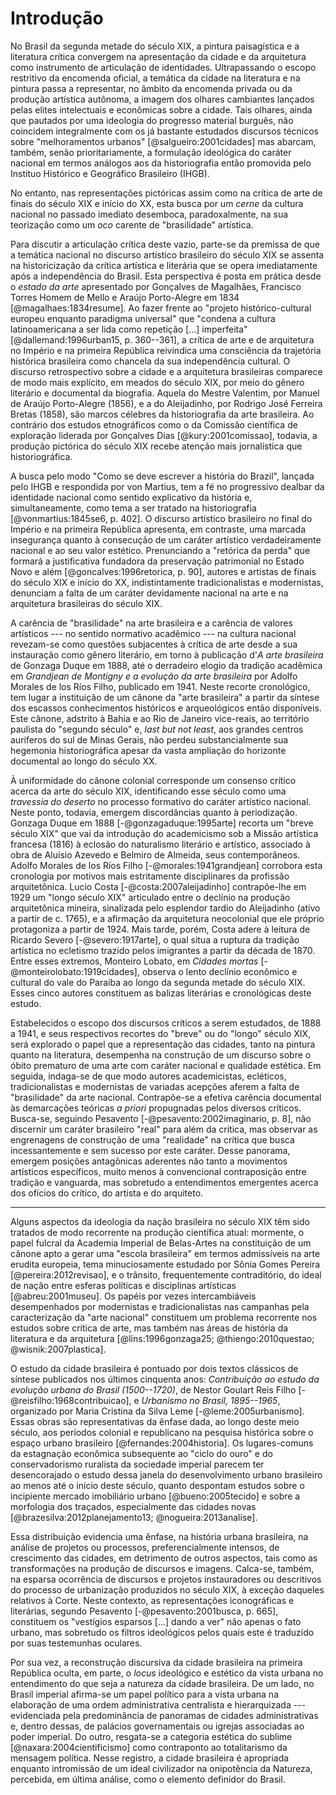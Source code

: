 Introdução
==========

No Brasil da segunda metade do século XIX, a pintura paisagística e a
literatura crítica convergem na apresentação da cidade e da
arquitetura como instrumento de articulação de identidades.
Ultrapassando o escopo restritivo da encomenda oficial, a temática da
cidade na literatura e na pintura passa a representar, no âmbito da
encomenda privada ou da produção artística autônoma, a imagem dos
olhares cambiantes lançados pelas elites intelectuais e econômicas
sobre a cidade. Tais olhares, ainda que pautados por uma ideologia do
progresso material burguês, não coincidem integralmente com os já
bastante estudados discursos técnicos sobre "melhoramentos urbanos"
[@salgueiro:2001cidades] mas abarcam, também, senão prioritariamente,
a formulação ideológica do caráter nacional em termos análogos aos da
historiografia então promovida pelo Instituo Histórico e Geográfico
Brasileiro (IHGB).

No entanto, nas representações pictóricas assim como na crítica de
arte de finais do século XIX e início do XX, esta busca por um *cerne*
da cultura nacional no passado imediato desemboca, paradoxalmente, na
sua teorização como um *oco* carente de "brasilidade" artística.

Para discutir a articulação crítica deste vazio, parte-se da premissa
de que a temática nacional no discurso artístico brasileiro do século
XIX se assenta na historicização da crítica artística e literária que
se opera imediatamente após a independência do Brasil. Esta
perspectiva é posta em prática desde o *estado da arte* apresentado
por Gonçalves de Magalhães, Francisco Torres Homem de Mello e Araújo
Porto-Alegre em 1834 [@magalhaes:1834resume]. Ao fazer frente ao
"projeto histórico-cultural europeu enquanto paradigma universal" que
"condena a cultura latinoamericana a ser lida como repetição [...]
imperfeita" [@dallemand:1996urban15, p. 360--361], a crítica de arte e
de arquitetura no Império e na primeira República reivindica uma
consciência da trajetória histórica brasileira como chancela da sua
independência cultural.
O discurso retrospectivo sobre a cidade e a arquitetura brasileiras
comparece de modo mais explícito, em meados do século XIX,
por meio do gênero literário e documental da biografia.
Aquela do Mestre Valentim, por Manuel de Araújo Porto-Alegre (1856), e
a do Aleijadinho, por Rodrigo José Ferreira Bretas (1858), são marcos
célebres da historiografia da arte brasileira.
Ao contrário dos estudos etnográficos como o da Comissão científica de
exploração liderada por Gonçalves Dias [@kury:2001comissao], todavia,
a produção pictórica do século XIX recebe atenção mais jornalística
que historiográfica.

A busca pelo modo "Como se deve escrever a história do Brazil",
lançada pelo IHGB e respondida por von Martius, tem a fé no
progressivo dealbar da identidade nacional como sentido explicativo da
história e, simultaneamente, como tema a ser tratado na historiografia
[@vonmartius:1845se6, p. 402]. O discurso artístico brasileiro no
final do Império e na primeira República apresenta, em contraste, uma
marcada insegurança quanto à consecução de um caráter artístico
verdadeiramente nacional e ao seu valor estético. Prenunciando a
"retórica da perda" que formará a justificativa fundadora da
preservação patrimonial no Estado Novo e além
[@goncalves:1996retorica, p. 90], autores e artistas de finais do
século XIX e início do XX, indistintamente tradicionalistas e
modernistas, denunciam a falta de um caráter devidamente nacional na
arte e na arquitetura brasileiras do século XIX.

A carência de "brasilidade" na arte brasileira e a carência de valores
artísticos --- no sentido normativo acadêmico --- na cultura nacional
revezam-se como questões subjacentes à crítica de arte desde a sua
instauração como gênero literário, em torno à publicação d'*A arte
brasileira* de Gonzaga Duque em 1888, até o derradeiro elogio da
tradição acadêmica em *Grandjean de Montigny e a evolução da arte
brasileira* por Adolfo Morales de los Ríos Filho, publicado em 1941.
Neste recorte cronológico, tem lugar a instituição de um cânone da
"arte brasileira" a partir da síntese dos escassos conhecimentos
históricos e arqueológicos então disponíveis. Este cânone, adstrito à
Bahia e ao Rio de Janeiro vice-reais, ao território paulista do
"segundo século" e, *last but not least*, aos grandes centros
auríferos do sul de Minas Gerais, não perdeu substancialmente sua
hegemonia historiográfica apesar da vasta ampliação do horizonte
documental ao longo do século XX.

À uniformidade do cânone colonial corresponde um consenso crítico
acerca da arte do século XIX, identificando esse século como uma
*travessia do deserto* no processo formativo do caráter artístico
nacional. Neste ponto, todavia, emergem discordâncias quanto à
periodização. Gonzaga Duque em 1888 [-@gonzagaduque:1995arte] recorta
um "breve século XIX" que vai da introdução do academicismo sob a
Missão artística francesa (1816) à eclosão do naturalismo literário e
artístico, associado à obra de Aluísio Azevedo e Belmiro de Almeida,
seus contemporâneos. Adolfo Morales de los Ríos Filho
[-@morales:1941grandjean] corrobora esta cronologia por motivos mais
estritamente disciplinares da profissão arquitetônica. Lucio Costa
[-@costa:2007aleijadinho] contrapõe-lhe em 1929 um "longo século XIX"
articulado entre o declínio na produção arquitetônica mineira,
sinalizada pelo esplendor tardio do Aleijadinho (ativo a partir de
c. 1765), e a afirmação da arquitetura neocolonial que ele próprio
protagoniza a partir de 1924. Mais tarde, porém, Costa adere à leitura
de Ricardo Severo [-@severo:1917arte], o qual situa a ruptura da
tradição artística no ecletismo trazido pelos imigrantes a partir da
década de 1870. Entre esses extremos, Monteiro Lobato, em *Cidades
mortas* [-@monteirolobato:1919cidades], observa o lento declínio
econômico e cultural do vale do Paraíba ao longo da segunda metade do
século XIX. Esses cinco autores constituem as balizas literárias e
cronológicas deste estudo.

Estabelecidos o escopo dos discursos críticos a serem estudados, de
1888 a 1941, e seus respectivos recortes do "breve" ou do "longo"
século XIX, será explorado o papel que a representação das cidades,
tanto na pintura quanto na literatura, desempenha na construção de um
discurso sobre o óbito prematuro de uma arte com caráter nacional e
qualidade estética. Em seguida, indaga-se de que modo autores
academicistas, ecléticos, tradicionalistas e modernistas de variadas
acepções aferem a falta de "brasilidade" da arte nacional.
Contrapõe-se a efetiva carência documental às demarcações teóricas *a
priori* propugnadas pelos diversos críticos. Busca-se, seguindo
Pesavento [-@pesavento:2002imaginario, p. 8], não discernir um caráter
brasileiro "real" para além da crítica, mas observar as engrenagens de
construção de uma "realidade" na crítica que busca incessantemente e
sem sucesso por este caráter. Desse panorama, emergem posições
antagônicas aderentes não tanto a movimentos artísticos específicos,
muito menos à convencional contraposição entre tradição e vanguarda,
mas sobretudo a entendimentos emergentes acerca dos ofícios do
crítico, do artista e do arquiteto.

* * *

Alguns aspectos da ideologia da nação brasileira no século XIX têm
sido tratados de modo recorrente na produção científica atual:
mormente, o papel fulcral da Academia Imperial de Belas-Artes na
constituição de um cânone apto a gerar uma "escola brasileira" em
termos admissíveis na arte erudita europeia, tema minuciosamente
estudado por Sônia Gomes Pereira [@pereira:2012revisao], e o trânsito,
frequentemente contraditório, do ideal de nação entre esferas
políticas e disciplinas artísticas [@abreu:2001museu]. Os papéis por
vezes intercambiáveis desempenhados por modernistas e tradicionalistas
nas campanhas pela caracterização da "arte nacional" constituem um
problema recorrente nos estudos sobre crítica de arte, mas também nas
áreas de história da literatura e da arquitetura [@lins:1996gonzaga25;
@thiengo:2010questao; @wisnik:2007plastica].

O estudo da cidade brasileira é pontuado por dois textos clássicos de
síntese publicados nos últimos cinquenta anos: *Contribuição ao estudo
da evolução urbana do Brasil (1500--1720)*, de Nestor Goulart Reis
Filho [-@reisfilho:1968contribuicao], e *Urbanismo no Brasil,
1895--1965*, organizado por Maria Cristina da Silva Leme
[-@leme:2005urbanismo]. Essas obras são representativas da ênfase
dada, ao longo deste meio século, aos períodos colonial e republicano
na pesquisa histórica sobre o espaço urbano brasileiro
[@fernandes:2004historia]. Os lugares-comuns da estagnação econômica
subsequente ao "ciclo do ouro" e do conservadorismo ruralista da
sociedade imperial parecem ter desencorajado o estudo dessa janela do
desenvolvimento urbano brasileiro ao menos até o início deste século,
quanto despontam estudos sobre o incipiente mercado imobiliário urbano
[@bueno:2005tecido] e sobre a morfologia dos traçados, especialmente
das cidades novas [@brazesilva:2012planejamento13;
@nogueira:2013analise].

Essa distribuição evidencia uma ênfase, na história urbana brasileira,
na análise de projetos ou processos, preferencialmente intensos,
de crescimento das cidades, em detrimento de outros aspectos, tais
como as transformações na produção de discursos e imagens. Calca-se,
também, na esparsa ocorrência de discursos e projetos instauradores ou
descritivos do processo de urbanização produzidos no século XIX, à
exceção daqueles relativos à Corte. Neste contexto, as representações
iconográficas e literárias, segundo Pesavento [-@pesavento:2001busca,
p. 665], constituem os "vestígios esparsos [...] dando a ver" não
apenas o fato urbano, mas sobretudo os filtros ideológicos pelos quais
este é traduzido por suas testemunhas oculares.

Por sua vez, a reconstrução discursiva da cidade brasileira na
primeira República oculta, em parte, o *locus* ideológico e estético
da vista urbana no entendimento do que seja a natureza da cidade
brasileira. De um lado, no Brasil imperial afirma-se um papel político
para a vista urbana na elaboração de uma ordem administrativa
centralista e hierarquizada --- evidenciada pela predominância de
panoramas de cidades administrativas e, dentro dessas, de palácios
governamentais ou igrejas associadas ao poder imperial. Do outro,
resgata-se a categoria estética do sublime [@naxara:2004cientificismo]
como contraponto ao totalitarismo da mensagem política. Nesse
registro, a cidade brasileira é apropriada enquanto intromissão de um
ideal civilizador na onipotência da Natureza, percebida, em última
análise, como o elemento definidor do Brasil.

